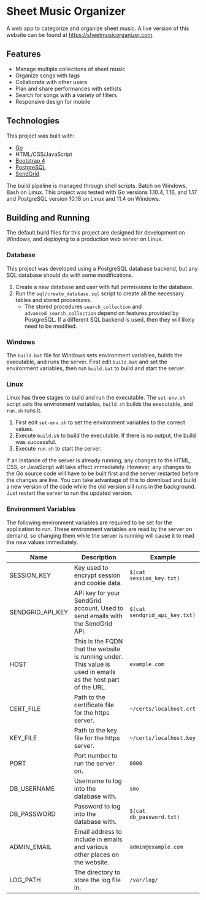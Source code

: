 # Sheet Music Organizer

A web app to categorize and organize sheet music.
A live version of this website can be found at https://sheetmusicorganizer.com.

## Features

- Manage multiple collections of sheet music
- Organize songs with tags
- Collaborate with other users
- Plan and share performances with setlists
- Search for songs with a variety of filters
- Responsive design for mobile

## Technologies

This project was built with:
 - [Go](golang.org)
 - HTML/CSS/JavaScript
 - [Bootstrap 4](getbootstrap.com)
 - [PostgreSQL](postgresql.org)
 - [SendGrid](sendgrid.com)
 
The build pipeline is managed through shell scripts. Batch on Windows, Bash on Linux.
This project was tested with Go versions 1.10.4, 1.16, and 1.17 and PostgreSQL version 10.18 on Linux and 11.4 on Windows.

## Building and Running

The default build files for this project are designed for development on Windows,
and deploying to a production web server on Linux. 

### Database

This project was developed using a PostgreSQL database backend,
but any SQL database should do with some modifications.

1. Create a new database and user with full permissions to the database.
2. Run the `sql/create_database.sql` script to create all the necessary tables and stored procedures.
   - The stored procedures `search_collection` and `advanced_search_collection` depend on features provided by PostgreSQL.
   If a different SQL backend is used, then they will likely need to be modified.

### Windows

The `build.bat` file for Windows sets environment variables, builds the executable, and runs the server.
First edit `build.bat` and set the environment variables, 
then run `build.bat` to build and start the server.

### Linux

Linux has three stages to build and run the executable.
The `set-env.sh` script sets the environment variables, `build.sh` builds the executable, and `run.sh` runs it. 
1. First edit `set-env.sh` to set the environment variables to the correct values.
2. Execute `build.sh` to build the executable. If there is no output, the build was successful.
3. Execute `run.sh` to start the server.

If an instance of the server is already running, any changes to the HTML, CSS, or JavaScript will take effect immediately.
However, any changes to the Go source code will have to be built first and
the server restarted before the changes are live.
You can take advantage of this to download and build a new version of the code while the old version sill runs in the background.
Just restart the server to run the updated version.

### Environment Variables
The following environment variables are required to be set for the application to run.
These environment variables are read by the server on demand, so changing them
while the server is running will cause it to read the new values immediately.

| Name | Description | Example |
| ---- | ----------- | ------- |
| SESSION_KEY | Key used to encrypt session and cookie data. | `$(cat session_key.txt)` |
| SENDGRID_API_KEY | API key for your SendGrid account. Used to send emails with the SendGrid API. | `$(cat sendgrid_api_key.txt)` |
| HOST | This is the FQDN that the website is running under. This value is used in emails as the host part of the URL. | `example.com` |
| CERT_FILE | Path to the certificate file for the https server. | `~/certs/localhost.crt` |
| KEY_FILE | Path to the key file for the https server. | `~/certs/localhost.key` |
| PORT | Port number to run the server on. | `8000` |
| DB_USERNAME | Username to log into the database with. | `smo` |
| DB_PASSWORD | Password to log into the database with. | `$(cat db_password.txt)` |
| ADMIN_EMAIL | Email address to include in emails and various other places on the website. | `admin@example.com` |
| LOG_PATH | The directory to store the log file in. | `/var/log/` |